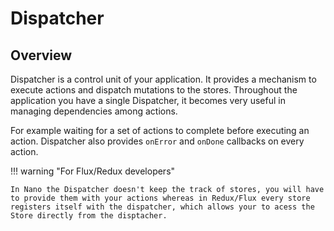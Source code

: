# Dispatcher

## Overview

Dispatcher is a control unit of your application. It provides a mechanism to execute actions and dispatch mutations to the stores. Throughout the application you have a single Dispatcher, it becomes very useful in managing dependencies among actions. 

For example waiting for a set of actions to complete before executing an action. Dispatcher also provides  `onError` and `onDone` callbacks on every action.

!!! warning "For Flux/Redux developers"

    In Nano the Dispatcher doesn't keep the track of stores, you will have to provide them with your actions whereas in Redux/Flux every store registers itself with the dispatcher, which allows your to acess the Store directly from the disptacher.

